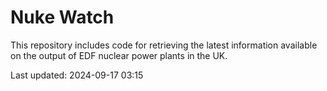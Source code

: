 # Nuke Watch

This repository includes code for retrieving the latest information available on the output of EDF nuclear power plants in the UK.

Last updated: 2024-09-17 03:15